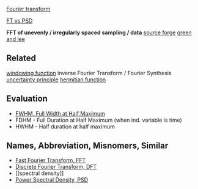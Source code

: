 [Fourier transform](https://en.wikipedia.org/wiki/Fourier_transform)

[FT vs PSD](http://www.dsprelated.com/showthread/comp.dsp/109448-1.php)

**FFT of unevenly / irregularly spaced sampling / data**
[source forge](http://scicomp.stackexchange.com/questions/593/how-do-i-take-the-fft-of-unevenly-spaced-data)
[green and lee](http://math.nyu.edu/faculty/greengar/glee_nufft_sirev.pdf)

## Related
[windowing function](https://en.wikipedia.org/wiki/Window_function)
inverse Fourier Transform / Fourier Synthesis
[uncertainty principle](https://en.wikipedia.org/wiki/Fourier_transform#Uncertainty_principle)
[hermitian function](https://en.wikipedia.org/wiki/Hermitian_function)

## Evaluation
* [FWHM, Full Width at Half Maximum](https://en.wikipedia.org/wiki/Full_width_at_half_maximum)
 * FDHM - Full Duration at Half Maximum (when ind. variable is time)
 * HWHM - Half duration at half maximum

## Names, Abbreviation, Misnomers, Similar
* [Fast Fourier Transform, FFT](https://en.wikipedia.org/wiki/Fast_Fourier_transform)
* [Discrete Fourier Transform, DFT](https://en.wikipedia.org/wiki/Discrete_Fourier_transform)
* [[spectral density]]
* [Power Spectral Density, PSD](http://ocw.mit.edu/courses/electrical-engineering-and-computer-science/6-011-introduction-to-communication-control-and-signal-processing-spring-2010/readings/MIT6_011S10_chap10.pdf)
